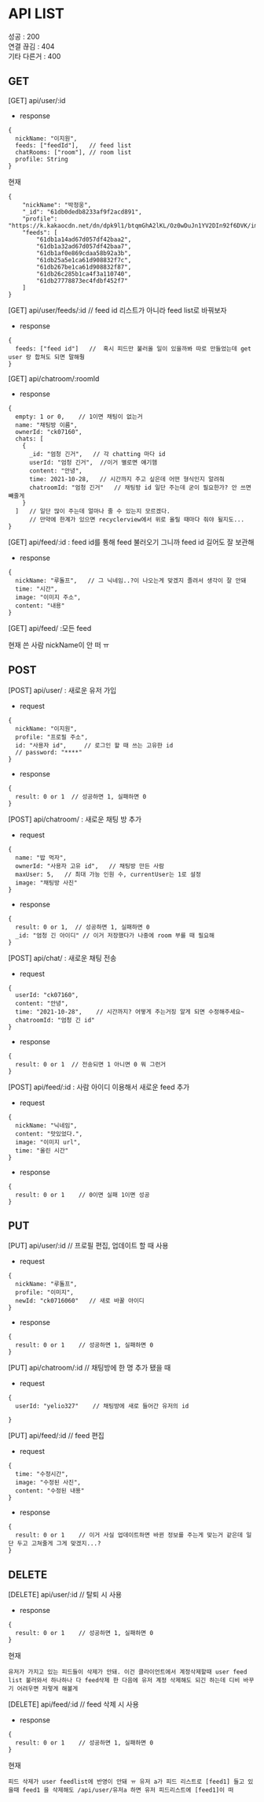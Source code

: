 # API LIST

성공 : 200  
연결 끊김 : 404  
기타 다른거 : 400  

## GET
[GET] api/user/:id
- response
```
{
  nickName: "이지원",
  feeds: ["feedId"],   // feed list
  chatRooms: ["room"], // room list
  profile: String
}
```  

현재
```
{
    "nickName": "박정웅",
    "_id": "61db0dedb8233af9f2acd891",
    "profile": "https://k.kakaocdn.net/dn/dpk9l1/btqmGhA2lKL/Oz0wDuJn1YV2DIn92f6DVK/img_110x110.jpg",
    "feeds": [
        "61db1a14ad67d057df42baa2",
        "61db1a32ad67d057df42baa7",
        "61db1af0e869cdaa58b92a3b",
        "61db25a5e1ca61d908832f7c",
        "61db267be1ca61d908832f87",
        "61db26c285b1ca4f3a110740",
        "61db27778873ec4fdbf452f7"
    ]
}
```

[GET] api/user/feeds/:id        // feed id 리스트가 아니라 feed list로 바꿔보자
- response
```
{
  feeds: ["feed id"]   //  혹시 피드만 불러올 일이 있을까봐 따로 만들었는데 get user 랑 합쳐도 되면 말해줭
}
```

[GET] api/chatroom/:roomId
- response
```
{
  empty: 1 or 0,    // 1이면 채팅이 없는거
  name: "채팅방 이름",
  ownerId: "ck07160",
  chats: [
    {
      _id: "엄청 긴거",   // 각 chatting 마다 id
      userId: "엄청 긴거",  //이거 별로면 얘기햄
      content: "안녕",
      time: 2021-10-28,   // 시간까지 주고 싶은데 어떤 형식인지 알려줘
      chatroomId: "엄청 긴거"   // 채팅방 id 일단 주는데 굳이 필요한가? 안 쓰면 빼줄게
    }
  ]   // 일단 많이 주는데 얼마나 줄 수 있는지 모르겠다.
      // 만약에 한계가 있으면 recyclerview에서 위로 올릴 때마다 줘야 될지도...
}
```

[GET] api/feed/:id  : feed id를 통해 feed 불러오기 그니까 feed id 길어도 잘 보관해
- response
```
{
  nickName: "루돌프",   // 그 닉네임..?이 나오는게 맞겠지 졸려서 생각이 잘 안돼
  time: "시간",
  image: "이미지 주소",
  content: "내용"
}
```

[GET] api/feed/   :모든 feed


현재
쓴 사람 nickName이 안 떠 ㅠ

## POST
[POST] api/user/ : 새로운 유저 가입
- request
```
{
  nickName: "이지원",
  profile: "프로필 주소",
  id: "사용자 id",     // 로그인 할 때 쓰는 고유한 id
  // password: "****"
}
```
- response
```
{
  result: 0 or 1  // 성공하면 1, 실패하면 0
}
```  
  
[POST] api/chatroom/ : 새로운 채팅 방 추가
- request
```
{
  name: "밥 먹자",
  ownerId: "사용자 고유 id",   // 채팅방 만든 사람
  maxUser: 5,   // 최대 가능 인원 수, currentUser는 1로 설정
  image: "채팅방 사진"
}
```
- response
```
{
  result: 0 or 1,  // 성공하면 1, 실패하면 0
  _id: "엄청 긴 아이디" // 이거 저장했다가 나중에 room 부를 때 필요해
}
```
  
[POST] api/chat/  : 새로운 채팅 전송
- request
```
{
  userId: "ck07160",
  content: "안녕",
  time: "2021-10-28",    // 시간까지? 어떻게 주는거징 알게 되면 수정해주세요~
  chatroomId: "엄청 긴 id"
}
```
- response
```
{
  result: 0 or 1  // 전송되면 1 아니면 0 뭐 그런거
}
```

[POST] api/feed/:id  : 사람 아이디 이용해서 새로운 feed 추가
- request
```
{
  nickName: "닉네임",
  content: "맛있었다.",
  image: "이미지 url",
  time: "올린 시간"
}
```
- response
```
{
  result: 0 or 1    // 0이면 실패 1이면 성공
}
```

## PUT
[PUT] api/user/:id  // 프로필 편집, 업데이트 할 때 사용
- request
```
{
  nickName: "루돌프",
  profile: "이미지",
  newId: "ck0716060"   // 새로 바꿀 아이디
}
```
- response
```
{
  result: 0 or 1    // 성공하면 1, 실패하면 0
}
```

[PUT] api/chatroom/:id    // 채팅방에 한 명 추가 됐을 때
- request
```
{
  userId: "yelio327"    // 채팅방에 새로 들어간 유저의 id
  
}
```

[PUT] api/feed/:id  // feed 편집
- request
```
{
  time: "수정시간",
  image: "수정된 사진",
  content: "수정된 내용"
}
```
- response
```
{
  result: 0 or 1    // 이거 사실 업데이트하면 바뀐 정보를 주는게 맞는거 같은데 일단 두고 고쳐줄게 그게 맞겠지...?
}
```

## DELETE
[DELETE] api/user/:id   // 탈퇴 시 사용  
- response
```
{
  result: 0 or 1    // 성공하면 1, 실패하면 0
}
```

현재
```
유저가 가지고 있는 피드들이 삭제가 안돼. 이건 클라이언트에서 계정삭제할때 user feed list 불러와서 하나하나 다 feed삭제 한 다음에 유저 계정 삭제해도 되긴 하는데 디비 바꾸기 어려우면 저렇게 해볼게
```

[DELETE] api/feed/:id   // feed 삭제 시 사용
- response
```
{
  result: 0 or 1    // 성공하면 1, 실패하면 0
}
```

현재
```
피드 삭제가 user feedlist에 반영이 안돼 ㅠ 유저 a가 피드 리스트로 [feed1] 들고 있을때 feed1 을 삭제해도 /api/user/유저a 하면 유저 피드리스트에 [feed1]이 떠
```
